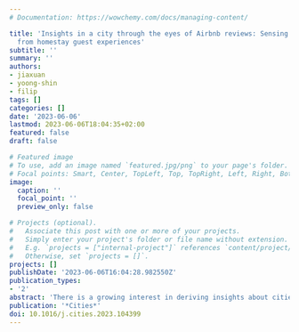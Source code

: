 ```yaml
---
# Documentation: https://wowchemy.com/docs/managing-content/

title: 'Insights in a city through the eyes of Airbnb reviews: Sensing urban characteristics
  from homestay guest experiences'
subtitle: ''
summary: ''
authors:
- jiaxuan
- yoong-shin
- filip
tags: []
categories: []
date: '2023-06-06'
lastmod: 2023-06-06T18:04:35+02:00
featured: false
draft: false

# Featured image
# To use, add an image named `featured.jpg/png` to your page's folder.
# Focal points: Smart, Center, TopLeft, Top, TopRight, Left, Right, BottomLeft, Bottom, BottomRight.
image:
  caption: ''
  focal_point: ''
  preview_only: false

# Projects (optional).
#   Associate this post with one or more of your projects.
#   Simply enter your project's folder or file name without extension.
#   E.g. `projects = ["internal-project"]` references `content/project/deep-learning/index.md`.
#   Otherwise, set `projects = []`.
projects: []
publishDate: '2023-06-06T16:04:28.982550Z'
publication_types:
- '2'
abstract: 'There is a growing interest in deriving insights about cities from crowdsourced data. We advance the discourse by employing homestay guest experience to sense urban characteristics. We evaluate the relationship between subjective perceptions and objective indicators thanks to rich information in textual reviews that we posit reflect urban qualities. Next, we investigate dominant topics about urban characteristics in Airbnb reviews (transportation, greenery, amenities, safety, and noise) with natural language processing techniques, i.e. a rule-based dependency parsing method designed to extract relevant information. Then, we establish the associations between sentiments and proxies representing the physical patterns of urban areas. The multi-scale results of the experiments in three cities (London, Singapore, and NYC) suggest that reviews on homestay platforms reflect transportation convenience, amenities, sense of safety, and noise pollution. The correlation is stronger at a higher administrative division level, while the perception of people on safety is more sensitive at a more granular scale. Densities of transportation and amenities in nearby districts are more likely to be perceived similarly. Furthermore, the spatial distribution of perceptions is possibly affected by the morphology and development of a city, and the diversity of guests. This study reveals new possibilities for sensing urban characteristics through user-generated information and introduces a new application of accommodation reviews, which may help alleviate gaps in availability of data required for planning.'
publication: '*Cities*'
doi: 10.1016/j.cities.2023.104399
---
```

